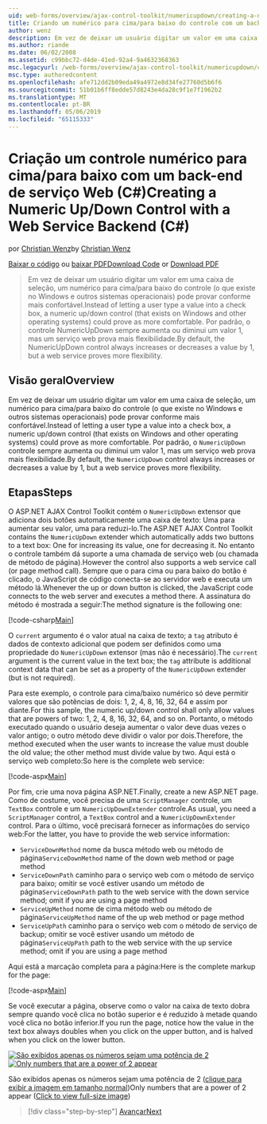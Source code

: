 ```yaml
---
uid: web-forms/overview/ajax-control-toolkit/numericupdown/creating-a-numeric-up-down-control-with-a-web-service-backend-cs
title: Criando um numérico para cima/para baixo do controle com um back-end de serviço da Web (c#) | Microsoft Docs
author: wenz
description: Em vez de deixar um usuário digitar um valor em uma caixa de seleção, um controle (o que existe no Windows e outros sistemas operacionais) para cima/baixo numérico pode revelar mais assim como c...
ms.author: riande
ms.date: 06/02/2008
ms.assetid: c99bbc72-d4de-41ed-92a4-9a4632368363
msc.legacyurl: /web-forms/overview/ajax-control-toolkit/numericupdown/creating-a-numeric-up-down-control-with-a-web-service-backend-cs
msc.type: authoredcontent
ms.openlocfilehash: afe712dd2b09eda49a4972e8d34fe27760d5b6f6
ms.sourcegitcommit: 51b01b6ff8edde57d8243e4da28c9f1e7f1962b2
ms.translationtype: MT
ms.contentlocale: pt-BR
ms.lasthandoff: 05/06/2019
ms.locfileid: "65115333"
---
```

# <a name="creating-a-numeric-updown-control-with-a-web-service-backend-c"></a><span data-ttu-id="5a07a-103">Criação um controle numérico para cima/para baixo com um back-end de serviço Web (C#)</span><span class="sxs-lookup"><span data-stu-id="5a07a-103">Creating a Numeric Up/Down Control with a Web Service Backend (C#)</span></span>

<span data-ttu-id="5a07a-104">por [Christian Wenz](https://github.com/wenz)</span><span class="sxs-lookup"><span data-stu-id="5a07a-104">by [Christian Wenz](https://github.com/wenz)</span></span>

<span data-ttu-id="5a07a-105">[Baixar o código](http://download.microsoft.com/download/9/3/f/93f8daea-bebd-4821-833b-95205389c7d0/numericupdown1.cs.zip) ou [baixar PDF](http://download.microsoft.com/download/2/d/c/2dc10e34-6983-41d4-9c08-f78f5387d32b/numericupdown1CS.pdf)</span><span class="sxs-lookup"><span data-stu-id="5a07a-105">[Download Code](http://download.microsoft.com/download/9/3/f/93f8daea-bebd-4821-833b-95205389c7d0/numericupdown1.cs.zip) or [Download PDF](http://download.microsoft.com/download/2/d/c/2dc10e34-6983-41d4-9c08-f78f5387d32b/numericupdown1CS.pdf)</span></span>

> <span data-ttu-id="5a07a-106">Em vez de deixar um usuário digitar um valor em uma caixa de seleção, um numérico para cima/para baixo do controle (o que existe no Windows e outros sistemas operacionais) pode provar conforme mais confortável.</span><span class="sxs-lookup"><span data-stu-id="5a07a-106">Instead of letting a user type a value into a check box, a numeric up/down control (that exists on Windows and other operating systems) could prove as more comfortable.</span></span> <span data-ttu-id="5a07a-107">Por padrão, o controle NumericUpDown sempre aumenta ou diminui um valor 1, mas um serviço web prova mais flexibilidade.</span><span class="sxs-lookup"><span data-stu-id="5a07a-107">By default, the NumericUpDown control always increases or decreases a value by 1, but a web service proves more flexibility.</span></span>

## <a name="overview"></a><span data-ttu-id="5a07a-108">Visão geral</span><span class="sxs-lookup"><span data-stu-id="5a07a-108">Overview</span></span>

<span data-ttu-id="5a07a-109">Em vez de deixar um usuário digitar um valor em uma caixa de seleção, um numérico para cima/para baixo do controle (o que existe no Windows e outros sistemas operacionais) pode provar conforme mais confortável.</span><span class="sxs-lookup"><span data-stu-id="5a07a-109">Instead of letting a user type a value into a check box, a numeric up/down control (that exists on Windows and other operating systems) could prove as more comfortable.</span></span> <span data-ttu-id="5a07a-110">Por padrão, o `NumericUpDown` controle sempre aumenta ou diminui um valor 1, mas um serviço web prova mais flexibilidade.</span><span class="sxs-lookup"><span data-stu-id="5a07a-110">By default, the `NumericUpDown` control always increases or decreases a value by 1, but a web service proves more flexibility.</span></span>

## <a name="steps"></a><span data-ttu-id="5a07a-111">Etapas</span><span class="sxs-lookup"><span data-stu-id="5a07a-111">Steps</span></span>

<span data-ttu-id="5a07a-112">O ASP.NET AJAX Control Toolkit contém o `NumericUpDown` extensor que adiciona dois botões automaticamente uma caixa de texto: Uma para aumentar seu valor, uma para reduzi-lo.</span><span class="sxs-lookup"><span data-stu-id="5a07a-112">The ASP.NET AJAX Control Toolkit contains the `NumericUpDown` extender which automatically adds two buttons to a text box: One for increasing its value, one for decreasing it.</span></span> <span data-ttu-id="5a07a-113">No entanto o controle também dá suporte a uma chamada de serviço web (ou chamada de método de página).</span><span class="sxs-lookup"><span data-stu-id="5a07a-113">However the control also supports a web service call (or page method call).</span></span> <span data-ttu-id="5a07a-114">Sempre que o para cima ou para baixo do botão é clicado, o JavaScript de código conecta-se ao servidor web e executa um método lá.</span><span class="sxs-lookup"><span data-stu-id="5a07a-114">Whenever the up or down button is clicked, the JavaScript code connects to the web server and executes a method there.</span></span> <span data-ttu-id="5a07a-115">A assinatura do método é mostrada a seguir:</span><span class="sxs-lookup"><span data-stu-id="5a07a-115">The method signature is the following one:</span></span>

[!code-csharp[Main](creating-a-numeric-up-down-control-with-a-web-service-backend-cs/samples/sample1.cs)]

<span data-ttu-id="5a07a-116">O `current` argumento é o valor atual na caixa de texto; a `tag` atributo é dados de contexto adicional que podem ser definidos como uma propriedade do `NumericUpDown` extensor (mas não é necessário).</span><span class="sxs-lookup"><span data-stu-id="5a07a-116">The `current` argument is the current value in the text box; the `tag` attribute is additional context data that can be set as a property of the `NumericUpDown` extender (but is not required).</span></span>

<span data-ttu-id="5a07a-117">Para este exemplo, o controle para cima/baixo numérico só deve permitir valores que são potências de dois: 1, 2, 4, 8, 16, 32, 64 e assim por diante.</span><span class="sxs-lookup"><span data-stu-id="5a07a-117">For this sample, the numeric up/down control shall only allow values that are powers of two: 1, 2, 4, 8, 16, 32, 64, and so on.</span></span> <span data-ttu-id="5a07a-118">Portanto, o método executado quando o usuário deseja aumentar o valor deve duas vezes o valor antigo; o outro método deve dividir o valor por dois.</span><span class="sxs-lookup"><span data-stu-id="5a07a-118">Therefore, the method executed when the user wants to increase the value must double the old value; the other method must divide value by two.</span></span> <span data-ttu-id="5a07a-119">Aqui está o serviço web completo:</span><span class="sxs-lookup"><span data-stu-id="5a07a-119">So here is the complete web service:</span></span>

[!code-aspx[Main](creating-a-numeric-up-down-control-with-a-web-service-backend-cs/samples/sample2.aspx)]

<span data-ttu-id="5a07a-120">Por fim, crie uma nova página ASP.NET.</span><span class="sxs-lookup"><span data-stu-id="5a07a-120">Finally, create a new ASP.NET page.</span></span> <span data-ttu-id="5a07a-121">Como de costume, você precisa de uma `ScriptManager` controle, um `TextBox` controle e um `NumericUpDownExtender` controle.</span><span class="sxs-lookup"><span data-stu-id="5a07a-121">As usual, you need a `ScriptManager` control, a `TextBox` control and a `NumericUpDownExtender` control.</span></span> <span data-ttu-id="5a07a-122">Para o último, você precisará fornecer as informações do serviço web:</span><span class="sxs-lookup"><span data-stu-id="5a07a-122">For the latter, you have to provide the web service information:</span></span>

- <span data-ttu-id="5a07a-123">`ServiceDownMethod` nome da busca método web ou método de página</span><span class="sxs-lookup"><span data-stu-id="5a07a-123">`ServiceDownMethod` name of the down web method or page method</span></span>
- <span data-ttu-id="5a07a-124">`ServiceDownPath` caminho para o serviço web com o método de serviço para baixo; omitir se você estiver usando um método de página</span><span class="sxs-lookup"><span data-stu-id="5a07a-124">`ServiceDownPath` path to the web service with the down service method; omit if you are using a page method</span></span>
- <span data-ttu-id="5a07a-125">`ServiceUpMethod` nome de cima método web ou método de página</span><span class="sxs-lookup"><span data-stu-id="5a07a-125">`ServiceUpMethod` name of the up web method or page method</span></span>
- <span data-ttu-id="5a07a-126">`ServiceUpPath` caminho para o serviço web com o método de serviço de backup; omitir se você estiver usando um método de página</span><span class="sxs-lookup"><span data-stu-id="5a07a-126">`ServiceUpPath` path to the web service with the up service method; omit if you are using a page method</span></span>

<span data-ttu-id="5a07a-127">Aqui está a marcação completa para a página:</span><span class="sxs-lookup"><span data-stu-id="5a07a-127">Here is the complete markup for the page:</span></span>

[!code-aspx[Main](creating-a-numeric-up-down-control-with-a-web-service-backend-cs/samples/sample3.aspx)]

<span data-ttu-id="5a07a-128">Se você executar a página, observe como o valor na caixa de texto dobra sempre quando você clica no botão superior e é reduzido à metade quando você clica no botão inferior.</span><span class="sxs-lookup"><span data-stu-id="5a07a-128">If you run the page, notice how the value in the text box always doubles when you click on the upper button, and is halved when you click on the lower button.</span></span>

<span data-ttu-id="5a07a-129">[![São exibidos apenas os números sejam uma potência de 2](creating-a-numeric-up-down-control-with-a-web-service-backend-cs/_static/image2.png)](creating-a-numeric-up-down-control-with-a-web-service-backend-cs/_static/image1.png)</span><span class="sxs-lookup"><span data-stu-id="5a07a-129">[![Only numbers that are a power of 2 appear](creating-a-numeric-up-down-control-with-a-web-service-backend-cs/_static/image2.png)](creating-a-numeric-up-down-control-with-a-web-service-backend-cs/_static/image1.png)</span></span>

<span data-ttu-id="5a07a-130">São exibidos apenas os números sejam uma potência de 2 ([clique para exibir a imagem em tamanho normal](creating-a-numeric-up-down-control-with-a-web-service-backend-cs/_static/image3.png))</span><span class="sxs-lookup"><span data-stu-id="5a07a-130">Only numbers that are a power of 2 appear ([Click to view full-size image](creating-a-numeric-up-down-control-with-a-web-service-backend-cs/_static/image3.png))</span></span>

> [!div class="step-by-step"]
> [<span data-ttu-id="5a07a-131">Avançar</span><span class="sxs-lookup"><span data-stu-id="5a07a-131">Next</span></span>](creating-a-numeric-up-down-control-with-a-web-service-backend-vb.md)
